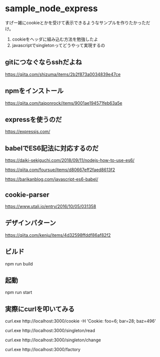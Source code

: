 # sample_node_express
すげー雑にcookieとかを受けて表示できるようなサンプルを作りたかっただけ。
1. cookieをヘッダに組み込む方法を勉強したよ
2. javascriptでsingletonってどうやって実現するの

## gitにつなぐならsshだよね
https://qiita.com/shizuma/items/2b2f873a0034839e47ce

## npmをインストール
https://qiita.com/taiponrock/items/9001ae194571feb63a5e

## expressを使うのだ
https://expressjs.com/

## babelでES6記法に対応するのだ
https://daiki-sekiguchi.com/2018/09/11/nodejs-how-to-use-es6/

https://qiita.com/foursue/items/d80667eff2faed8613f2

https://barikanblog.com/javascript-es6-babel/

## cookie-parser
https://www.utali.io/entry/2016/10/05/031358

## デザインパターン
https://qiita.com/kenju/items/4d32598ffddf86af82f2

## ビルド
npm run build

## 起動
npm run start

## 実際にcurlを叩いてみる
curl.exe http://localhost:3000/cookie -H 'Cookie: foo=6; bar=28; baz=496'

curl.exe http://localhost:3000/singleton/read

curl.exe http://localhost:3000/singleton/change

curl.exe http://localhost:3000/factory